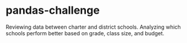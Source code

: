 # pandas-challenge
Reviewing data between charter and district schools. Analyzing which schools perform better based on grade, class size, and budget. 
